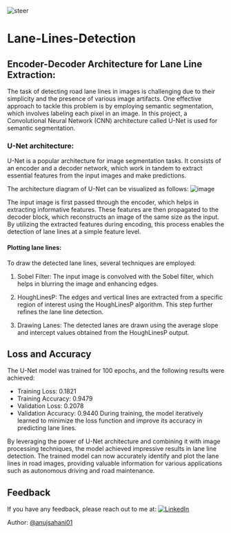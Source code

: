 
![steer](https://github.com/anujsahani01/Lane-Lines-Detection/assets/83875986/2eaff6f4-5438-474a-9fad-4b535c8051a5)

# Lane-Lines-Detection

## Encoder-Decoder Architecture for Lane Line Extraction:

The task of detecting road lane lines in images is challenging due to their simplicity and the presence of various image artifacts. One effective approach to tackle this problem is by employing semantic segmentation, which involves labeling each pixel in an image. In this project, a Convolutional Neural Network (CNN) architecture called U-Net is used for semantic segmentation.

### U-Net architecture: 

U-Net is a popular architecture for image segmentation tasks. It consists of an encoder and a decoder network, which work in tandem to extract essential features from the input images and make predictions.

The architecture diagram of U-Net can be visualized as follows:
![image](https://github.com/anujsahani01/Lane-Lines-Detection/assets/83875986/70b1e1de-0b7e-4194-84c1-8d43fca669d5)


The input image is first passed through the encoder, which helps in extracting informative features. These features are then propagated to the decoder block, which reconstructs an image of the same size as the input. By utilizing the extracted features during encoding, this process enables the detection of lane lines at a simple feature level.


#### Plotting lane lines:

To draw the detected lane lines, several techniques are employed:

1) Sobel Filter: The input image is convolved with the Sobel filter, which helps in blurring the image and enhancing edges.

2) HoughLinesP: The edges and vertical lines are extracted from a specific region of interest using the HoughLinesP algorithm. This step further refines the lane line detection.

3) Drawing Lanes: The detected lanes are drawn using the average slope and intercept values obtained from the HoughLinesP output.

## Loss and Accuracy
The U-Net model was trained for 100 epochs, and the following results were achieved:

* Training Loss: 0.1821
* Training Accuracy: 0.9479
* Validation Loss: 0.2078
* Validation Accuracy: 0.9440
During training, the model iteratively learned to minimize the loss function and improve its accuracy in predicting lane lines.

By leveraging the power of U-Net architecture and combining it with image processing techniques, the model achieved impressive results in lane line detection. The trained model can now accurately identify and plot the lane lines in road images, providing valuable information for various applications such as autonomous driving and road maintenance.

## Feedback

If you have any feedback, please reach out to me at: [![LinkedIn](https://img.shields.io/badge/LinkedIn-%230077B5.svg?logo=linkedin&logoColor=white)](https://linkedin.com/in/anuj-sahani-34363725b) 

Author: [@anujsahani01](https://github.com/anujsahani01)


